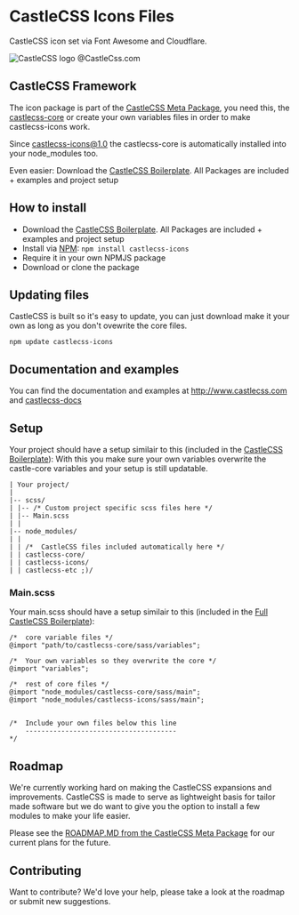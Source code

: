# CastleCSS Icons Files
CastleCSS icon set via Font Awesome and Cloudflare.

![CastleCSS logo @CastleCss.com](https://www.doordarius.nl/castlecss-logo-250.png)

## CastleCSS Framework
The icon package is part of the [CastleCSS Meta Package](https://github.com/CastleCSS/castlecss), you need this, the [castlecss-core](https://github.com/CastleCSS/castlecss) or create your own variables files in order to make castlecss-icons work.

Since castlecss-icons@1.0 the castlecss-core is automatically installed into your node_modules too.

Even easier: Download the [CastleCSS Boilerplate](https://www.github.com/CastleCSS/castlecss-boilerplate). All Packages are included + examples and project setup

## How to install
- Download the [CastleCSS Boilerplate](https://www.github.com/CastleCSS/castlecss-boilerplate). All Packages are included + examples and project setup
- Install via [NPM](https://www.npmjs.com/): ```npm install castlecss-icons```
- Require it in your own NPMJS package
- Download or clone the package

## Updating files
CastleCSS is built so it's easy to update, you can just download make it your own as long as you don't ovewrite the core files. 

```npm update castlecss-icons```

## Documentation and examples
You can find the documentation and examples at http://www.castlecss.com and [castlecss-docs](https://github.com/CastleCSS/castlecss-docs)

## Setup
Your project should have a setup similair to this (included in the [CastleCSS Boilerplate](https://github.com/CastleCSS/castlecss-boilerplate)):
With this you make sure your own variables overwrite the castle-core variables and your setup is still updatable.

```
| Your project/
|
|-- scss/ 
| |-- /* Custom project specific scss files here */
| |-- Main.scss
| |
|-- node_modules/
| | 
| | /*	CastleCSS files included automatically here */
| | castlecss-core/
| | castlecss-icons/
| | castlecss-etc ;)/
```

### Main.scss
Your main.scss should have a setup similair to this (included in the [Full CastleCSS Boilerplate](https://github.com/CastleCSS/castlecss-boilerplate)):

```
/*  core variable files */
@import "path/to/castlecss-core/sass/variables";

/*  Your own variables so they overwrite the core */
@import "variables";

/*  rest of core files */
@import "node_modules/castlecss-core/sass/main";
@import "node_modules/castlecss-icons/sass/main";

 
/*  Include your own files below this line
    --------------------------------------
*/
```
## Roadmap
We're currently working hard on making the CastleCSS expansions and improvements. CastleCSS is made to serve as lightweight basis for tailor made software but we do want to give you the option to install a few modules to make your life easier.

Please see the [ROADMAP.MD from the CastleCSS Meta Package](https://github.com/CastleCSS/castlecss/blob/master/ROADMAP.md) for our current plans for the future.

## Contributing
Want to contribute? We'd love your help, please take a look at the roadmap or submit new suggestions.
